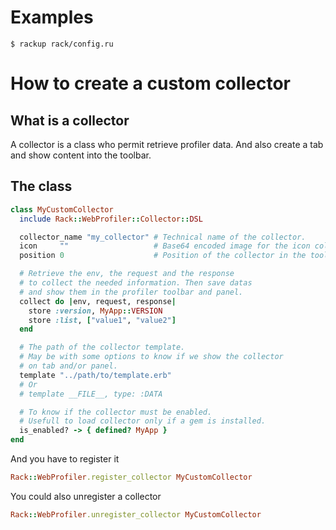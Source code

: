 # Examples

```shell
$ rackup rack/config.ru
```


# How to create a custom collector

## What is a collector

A collector is a class who permit retrieve profiler data. And also create a tab and show content into the toolbar.

## The class

```ruby
class MyCustomCollector
  include Rack::WebProfiler::Collector::DSL

  collector_name "my_collector" # Technical name of the collector.
  icon     ""                   # Base64 encoded image for the icon collector.
  position 0                    # Position of the collector in the toolbar.

  # Retrieve the env, the request and the response
  # to collect the needed information. Then save datas
  # and show them in the profiler toolbar and panel.
  collect do |env, request, response|
    store :version, MyApp::VERSION
    store :list, ["value1", "value2"]
  end

  # The path of the collector template.
  # May be with some options to know if we show the collector
  # on tab and/or panel.
  template "../path/to/template.erb"
  # Or
  # template __FILE__, type: :DATA

  # To know if the collector must be enabled.
  # Usefull to load collector only if a gem is installed.
  is_enabled? -> { defined? MyApp }
end
```

And you have to register it

```ruby
Rack::WebProfiler.register_collector MyCustomCollector
```

You could also unregister a collector

```ruby
Rack::WebProfiler.unregister_collector MyCustomCollector
```
